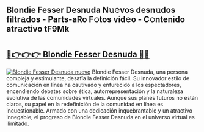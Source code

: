 ## Blondie Fesser Desnuda N𝚞𝚎vos desn𝚞dos filtr𝚊dos - Parts-aRo F𝚘tos vid𝚎o - C𝚘ntenido atr𝚊ctivo tF9Mk

# <h2><a href="http://mb85dqb.tromn.icu/?c=Blondie+Fesser+Desnuda">🔗👉👉👉 Blondie Fesser Desnuda 🔗🔗</a></h2>

[![Blondie Fesser Desnuda nuevo](https://i.imgur.com/pEAQMta.gif)](http://mb85dqb.tromn.icu/?c=Blondie+Fesser+Desnuda)
Blondie Fesser Desnuda, una persona compleja y estimulante, desafía la definición fácil. Su innovador estilo de comunicación en línea ha cautivado y enfurecido a los espectadores, encendiendo debates sobre ética, autorrepresentación y la naturaleza evolutiva de las comunidades virtuales. Aunque sus planes futuros no están claros, su papel en la redefinición de la comunidad en línea es incuestionable. Armado con una dedicación inquebrantable y un atractivo innegable, el progreso de Blondie Fesser Desnuda en el universo virtual es ilimitado.
